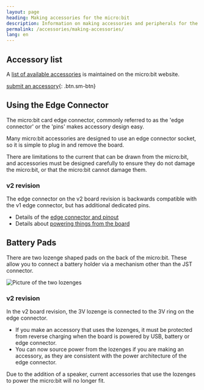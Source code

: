 ```yaml
---
layout: page
heading: Making accessories for the micro:bit
description: Information on making accessories and peripherals for the  micro:bit
permalink: /accessories/making-accessories/
lang: en
---
```


## Accessory list

A [list of available accessories](https://microbit.org/buy/accessories/) is maintained on the micro:bit website.

[submit an accessory](https://form.jotformeu.com/83453273451355){: .btn.sm-btn}

## Using the Edge Connector

The micro:bit card edge connector, commonly referred to as the 'edge connector' or the 'pins' makes accessory design easy. 

Many micro:bit accessories are designed to use an edge connector socket, so it is simple
to plug in and remove the board. 

There are limitations to the current that can be drawn from the micro:bit, and accessories must be designed carefully to ensure they do not damage the micro:bit, or that the micro:bit cannot damage them.

### v2 revision
The edge connector on the <span class="v2">v2</span> board revision is backwards compatible with the <span class="v1">v1</span> edge connector, but has additional dedicated pins.

* Details of the [edge connector and pinout](/hardware/edgeconnector)
* Details about [powering things from the board](/hardware/powersupply)

## Battery Pads

There are two lozenge shaped pads on the back of the micro:bit. These allow you to connect a battery holder via a mechanism other than the JST connector.


![Picture of the two lozenges](/docs/accessories/assets/making-accessories-d7c25.png)

### v2 revision
In the <span class="v2">v2</span> board revision, the 3V lozenge is connected to the 3V ring on the edge connector.

- If you make an accessory that uses the lozenges, it must be protected from reverse charging
when the board is powered by USB, battery or edge connector.
- You can now source power from the lozenges if you are making an accessory, as they are consistent with the power architecture of the edge connector.

Due to the addition of a speaker, current accessories that use the lozenges to power the micro:bit will no longer fit.


